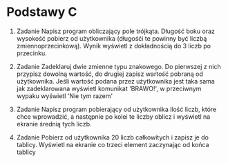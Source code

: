 # Podstawy C

1. Zadanie 
Napisz program obliczający pole trójkąta.
Długość boku oraz wysokość pobierz od użytkownika (długośći te powinny być liczbą zmiennoprzecinkową).
Wynik wyświetl z dokładnością do 3 liczb po przecinku.

2. Zadanie 
Zadeklaruj dwie zmienne typu znakowego. 
Do pierwszej z nich przypisz dowolną wartość, do drugiej zapisz wartość pobraną od użytkownika.
Jeśli wartość podana przez użytkownika jest taka sama jak zadeklarowana wyświetl komunikat 'BRAWO!',
w przeciwnym wypaku wyświetl 'Nie tym razem'

3. Zadanie
Napisz program pobierający od użytkownika ilość liczb, 
które chce wprowadzić, 
a następnie po kolei te liczby oblicz i wyświetl na ekranie średnią tych liczb.

4. Zadanie
Pobierz od użytkownika 20 liczb całkowitych i zapisz je do tablicy. 
Wyświetl na ekranie co trzeci element zaczynając od końca tablicy
